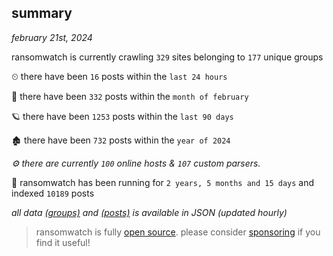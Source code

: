 
## summary
_february 21st, 2024_

ransomwatch is currently crawling `329` sites belonging to `177` unique groups

⏲ there have been `16` posts within the `last 24 hours`

🦈 there have been `332` posts within the `month of february`

🪐 there have been `1253` posts within the `last 90 days`

🏚 there have been `732` posts within the `year of 2024`

_⚙️ there are currently `100` online hosts & `107` custom parsers._

🦕 ransomwatch has been running for `2 years, 5 months and 15 days` and indexed `10189` posts

_all data  [(groups)](http://ransomwhat.telemetry.ltd/groups) and [(posts)](http://ransomwhat.telemetry.ltd/posts) is available in JSON (updated hourly)_

> ransomwatch is fully [open source](https://github.com/joshhighet/ransomwatch#ransomwatch--). please consider [sponsoring](https://github.com/sponsors/joshhighet) if you find it useful!
